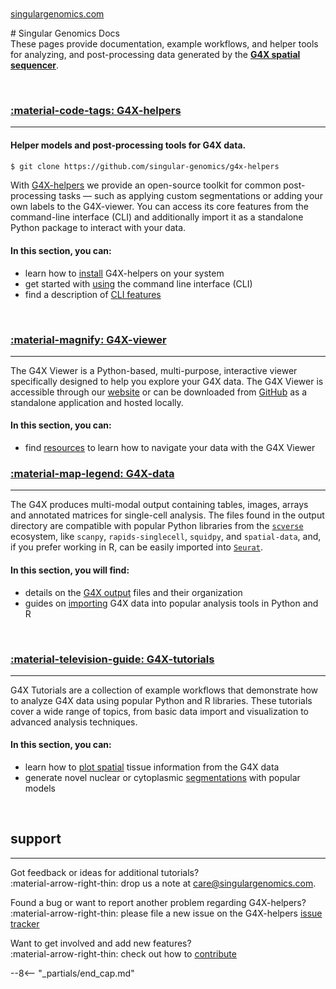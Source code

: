 
<br>
# Singular Genomics Docs
<span style="margin-top:-3rem; display:block;"><a href="https://www.singulargenomics.com/">singulargenomics.com</a></span>
<br>

<!-- #### Welcome to Singular-Genomics Docs.  -->

These pages provide documentation, example workflows, and helper tools for analyzing, and post-processing data generated by the [**G4X spatial sequencer**](https://www.singulargenomics.com/g4x).

<br>

### [:material-code-tags: G4X-helpers](https://docs.singulargenomics.com/G4X-helpers/)
---
#### Helper models and post-processing tools for G4X data.  

```bash
$ git clone https://github.com/singular-genomics/g4x-helpers
```

With [G4X-helpers](https://github.com/Singular-Genomics/G4X-helpers) we provide an open-source toolkit for common post-processing tasks — such as applying custom segmentations or adding your own labels to the G4X-viewer. You can access its core features from the command-line interface (CLI) and additionally import it as a standalone Python package to interact with your data.

#### In this section, you can:

+ learn how to [install](https://docs.singulargenomics.com/G4X-helpers/g4x_helpers/installation/) G4X-helpers on your system
+ get started with [using](https://docs.singulargenomics.com/G4X-helpers/g4x_helpers/usage/) the command line interface (CLI)
+ find a description of [CLI features](https://docs.singulargenomics.com/G4X-helpers/g4x_helpers/features/) 

<br>

### [:material-magnify: G4X-viewer](https://docs.singulargenomics.com/G4X-viewer/) 
---

The G4X Viewer is a Python-based, multi-purpose, interactive viewer specifically designed to help you explore your G4X data. The G4X Viewer is accessible through our [website](https://g4x-viewer.singulargenomics.com) or can be downloaded from [GitHub](https://github.com/Singular-Genomics/G4X-viewer) as a standalone application and hosted locally.

#### In this section, you can:

+ find [resources](https://docs.singulargenomics.com/G4X-viewer/resources) to learn how to navigate your data with the G4X Viewer



### [:material-map-legend: G4X-data](./g4x_data/index.md)
---

The G4X produces multi-modal output containing tables, images, arrays and annotated matrices for single-cell analysis.
The files found in the output directory are compatible with popular Python libraries from the [`scverse`](https://github.com/scverse) ecosystem, like `scanpy`, `rapids-singlecell`, `squidpy`, and `spatial-data`, and, if you prefer working in R, can be easily imported into [`Seurat`](https://satijalab.org/seurat/).

#### In this section, you will find:

+ details on the [G4X output](./g4x_data/g4x_output.md) files and their organization
+ guides on [importing](./g4x_data/data_import.md) G4X data into popular analysis tools in Python and R 

<br>

### [:material-television-guide: G4X-tutorials](./g4x_tutorials/index.md)
---

G4X Tutorials are a collection of example workflows that demonstrate how to analyze G4X data using popular Python and R libraries. These tutorials cover a wide range of topics, from basic data import and visualization to advanced analysis techniques.

#### In this section, you can:

+ learn how to [plot spatial](./g4x_tutorials/plot_spatial.md) tissue information from the G4X data
+ generate novel nuclear or cytoplasmic [segmentations](./g4x_tutorials/segment_data.md) with popular models

<br>

## support
---

Got feedback or ideas for additional tutorials?  
:material-arrow-right-thin: drop us a note at [care@singulargenomics.com](mailto:care@singulargenomics.com).  

Found a bug or want to report another problem regarding G4X-helpers?  
:material-arrow-right-thin: please file a new issue on the G4X-helpers [issue tracker](https://github.com/Singular-Genomics/G4X-helpers/issues)  

Want to get involved and add new features?  
:material-arrow-right-thin: check out how to [contribute](./contributing/index.md) 

--8<-- "_partials/end_cap.md"
